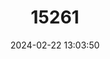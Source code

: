 ---
title: "15261"
category: "Oligosoma striatum"
draft: false
date: 2024-02-22 13:03:50
languages:
  English: ["Striped Skink"]
---